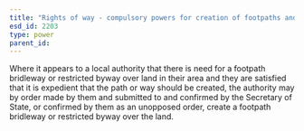 ```yaml
---
title: "Rights of way - compulsory powers for creation of footpaths and bridleways"
esd_id: 2203
type: power
parent_id:  
---
```


Where it appears to a local authority that there is need for a footpath bridleway or restricted byway over land in their area and they are satisfied that it is expedient that the path or way should be created, the authority may by order made by them and submitted to and confirmed by the Secretary of State, or confirmed by them as an unopposed order, create a footpath bridleway or restricted byway over the land. 

